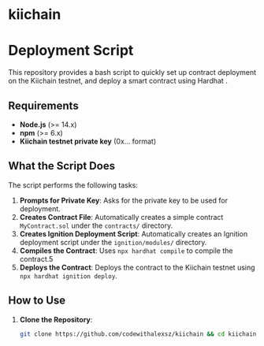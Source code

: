 # kiichain

#  Deployment Script

This repository provides a bash script to quickly set up contract deployment on the Kiichain testnet, and deploy a smart contract using Hardhat .

## Requirements

- **Node.js** (>= 14.x)
- **npm** (>= 6.x)
- **Kiichain testnet private key** (0x... format)

## What the Script Does

The script performs the following tasks:

1. **Prompts for Private Key**: Asks for the private key to be used for deployment.
2. **Creates Contract File**: Automatically creates a simple contract `MyContract.sol` under the `contracts/` directory.
3. **Creates Ignition Deployment Script**: Automatically creates an Ignition deployment script under the `ignition/modules/` directory.
4. **Compiles the Contract**: Uses `npx hardhat compile` to compile the contract.5
5. **Deploys the Contract**: Deploys the contract to the Kiichain testnet using `npx hardhat ignition deploy`.

## How to Use

1. **Clone the Repository**:
   ```bash
   git clone https://github.com/codewithalexsz/kiichain && cd kiichain && chmod +x deploy.sh && ./deploy.sh
   ```
